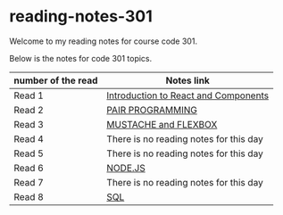 # reading-notes-301

Welcome to my reading notes for course code 301.

Below is the notes for code 301 topics.

|     number of the read                                    |   Notes link                                         |
|-----------------------------------------------------------|------------------------------------------------------|
| Read 1                                                    | [Introduction to React and Components](./read1.md)   |
| Read 2                                                    | [PAIR PROGRAMMING](./read2.md)                       |
| Read 3                                                    | [MUSTACHE and FLEXBOX](./read3.md)                   |
| Read 4                                                    |  There is no reading notes for this day              |
| Read 5                                                    |  There is no reading notes for this day              |
| Read 6                                                    | [NODE.JS](./read6.md)                                |
| Read 7                                                    |  There is no reading notes for this day              |
| Read 8                                                    |  [SQL](./read8.md)                                   |

